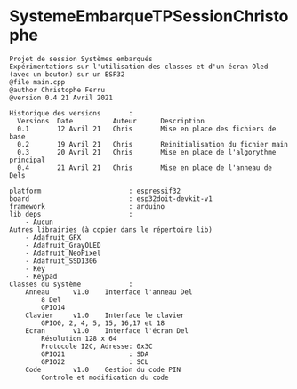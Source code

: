# SystemeEmbarqueTPSessionChristophe
    Projet de session Systèmes embarqués
    Expérimentations sur l'utilisation des classes et d'un écran Oled (avec un bouton) sur un ESP32
    @file main.cpp
    @author Christophe Ferru
    @version 0.4 21 Avril 2021
    
    Historique des versions       :
      Versions  Date          Auteur      Description
      0.1       12 Avril 21   Chris       Mise en place des fichiers de base
	  0.2		19 Avril 21   Chris		  Reinitialisation du fichier main
      0.3       20 Avril 21   Chris       Mise en place de l'algorythme principal
      0.4       21 Avril 21   Chris       Mise en place de l'anneau de Dels
                            
    platform                      : espressif32
    board                         : esp32doit-devkit-v1
    framework                     : arduino
    lib_deps                      : 
		- Aucun
    Autres librairies (à copier dans le répertoire lib)
		- Adafruit_GFX
		- Adafruit_GrayOLED
		- Adafruit_NeoPixel
		- Adafruit_SSD1306
		- Key
		- Keypad
    Classes du système            :
		Anneau		v1.0	Interface l'anneau Del
			8 Del
			GPIO14
		Clavier		v1.0	Interface le clavier
			GPIO0, 2, 4, 5, 15, 16,17 et 18
		Ecran		v1.0	Interface l'écran Del
			Résolution 128 x 64
            Protocole I2C, Adresse: 0x3C 
            GPIO21                : SDA
            GPIO22                : SCL
		Code		v1.0	Gestion du code PIN
			Controle et modification du code
